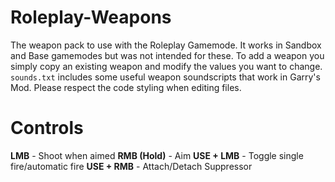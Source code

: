 # Roleplay-Weapons
The weapon pack to use with the Roleplay Gamemode.
It works in Sandbox and Base gamemodes but was not intended for these.
To add a weapon you simply copy an existing weapon and modify the values you want to change.
`sounds.txt` includes some useful weapon soundscripts that work in Garry's Mod.
Please respect the code styling when editing files.

# Controls
**LMB**			- Shoot when aimed
**RMB (Hold)**	- Aim
**USE + LMB**	- Toggle single fire/automatic fire
**USE + RMB**	- Attach/Detach Suppressor

